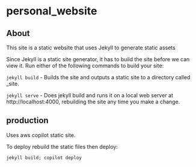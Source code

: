 # personal_website

## About 

This site is a static website that uses Jekyll to generate static assets


Since Jekyll is a static site generator, it has to build the site before we can view it. Run either of the following commands to build your site:

`jekyll build` - Builds the site and outputs a static site to a directory called _site.


`jekyll serve` - Does jekyll build and runs it on a local web server at http://localhost:4000, rebuilding the site any time you make a change.



## production
Uses aws copilot static site.

To deploy rebuild the static files then deploy:

`jekyll build; copilot deploy`
